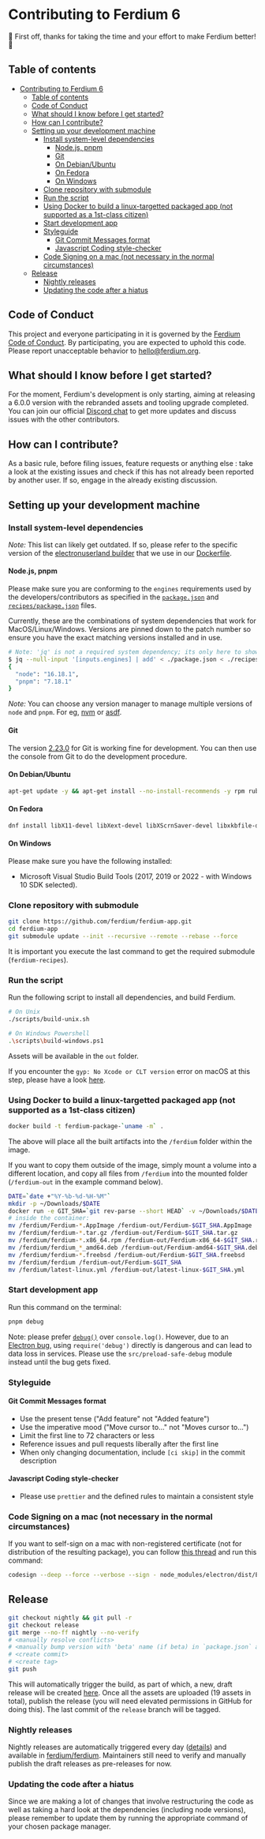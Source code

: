 # Contributing to Ferdium 6

:tada: First off, thanks for taking the time and your effort to make Ferdium better! :tada:

## Table of contents

<!-- TOC depthFrom:2 depthTo:2 withLinks:1 updateOnSave:1 orderedList:0 -->

- [Contributing to Ferdium 6](#contributing-to-ferdium-6)
  - [Table of contents](#table-of-contents)
  - [Code of Conduct](#code-of-conduct)
  - [What should I know before I get started?](#what-should-i-know-before-i-get-started)
  - [How can I contribute?](#how-can-i-contribute)
  - [Setting up your development machine](#setting-up-your-development-machine)
    - [Install system-level dependencies](#install-system-level-dependencies)
      - [Node.js, pnpm](#nodejs-pnpm)
      - [Git](#git)
      - [On Debian/Ubuntu](#on-debianubuntu)
      - [On Fedora](#on-fedora)
      - [On Windows](#on-windows)
    - [Clone repository with submodule](#clone-repository-with-submodule)
    - [Run the script](#run-the-script)
    - [Using Docker to build a linux-targetted packaged app (not supported as a 1st-class citizen)](#using-docker-to-build-a-linux-targetted-packaged-app-not-supported-as-a-1st-class-citizen)
    - [Start development app](#start-development-app)
    - [Styleguide](#styleguide)
      - [Git Commit Messages format](#git-commit-messages-format)
      - [Javascript Coding style-checker](#javascript-coding-style-checker)
    - [Code Signing on a mac (not necessary in the normal circumstances)](#code-signing-on-a-mac-not-necessary-in-the-normal-circumstances)
  - [Release](#release)
    - [Nightly releases](#nightly-releases)
    - [Updating the code after a hiatus](#updating-the-code-after-a-hiatus)

<!-- /TOC -->

## Code of Conduct

This project and everyone participating in it is governed by the [Ferdium Code of Conduct](CODE_OF_CONDUCT.md). By participating, you are expected to uphold this code.
Please report unacceptable behavior to [hello@ferdium.org](mailto:hello@ferdium.org).

## What should I know before I get started?

For the moment, Ferdium's development is only starting, aiming at releasing a 6.0.0 version with the rebranded assets and tooling upgrade completed. You can join our official [Discord chat](https://discord.com/invite/xpNTzgKmHM) to get more updates and discuss issues with the other contributors.

## How can I contribute?

As a basic rule, before filing issues, feature requests or anything else : take a look at the existing issues and check if this has not already been reported by another user.
If so, engage in the already existing discussion.

## Setting up your development machine

### Install system-level dependencies

_Note:_ This list can likely get outdated. If so, please refer to the specific version of the [electronuserland builder](https://hub.docker.com/r/electronuserland/builder) that we use in our [Dockerfile](./Dockerfile).

#### Node.js, pnpm

Please make sure you are conforming to the `engines` requirements used by the developers/contributors as specified in the [`package.json`](./package.json#engines) and [`recipes/package.json`](./recipes/package.json#engine) files.

Currently, these are the combinations of system dependencies that work for MacOS/Linux/Windows. Versions are pinned down to the patch number so ensure you have the exact matching versions installed and in use.

```bash
# Note: 'jq' is not a required system dependency; its only here to show the combined output of versions needed
$ jq --null-input '[inputs.engines] | add' < ./package.json < ./recipes/package.json
{
  "node": "16.18.1",
  "pnpm": "7.18.1"
}
```

_Note:_ You can choose any version manager to manage multiple versions of `node` and `pnpm`. For eg, [nvm](https://github.com/nvm-sh/nvm) or [asdf](https://github.com/asdf-vm/asdf).

#### Git

The version [2.23.0](https://git-scm.com/download) for Git is working fine for development. You can then use the console from Git to do the development procedure.

#### On Debian/Ubuntu

```bash
apt-get update -y && apt-get install --no-install-recommends -y rpm ruby gem && gem install fpm --no-ri --no-rdoc --no-document
```

#### On Fedora

```bash
dnf install libX11-devel libXext-devel libXScrnSaver-devel libxkbfile-devel rpm
```

#### On Windows

Please make sure you have the following installed:

- Microsoft Visual Studio Build Tools (2017, 2019 or 2022 - with Windows 10 SDK selected).

### Clone repository with submodule

```bash
git clone https://github.com/ferdium/ferdium-app.git
cd ferdium-app
git submodule update --init --recursive --remote --rebase --force
```

It is important you execute the last command to get the required submodule (`ferdium-recipes`).

### Run the script

Run the following script to install all dependencies, and build Ferdium.

```bash
# On Unix
./scripts/build-unix.sh

# On Windows Powershell
.\scripts\build-windows.ps1
```

Assets will be available in the `out` folder.

If you encounter the `gyp: No Xcode or CLT version` error on macOS at this step, please have a look [here](https://medium.com/flawless-app-stories/gyp-no-xcode-or-clt-version-detected-macos-catalina-anansewaa-38b536389e8d).

### Using Docker to build a linux-targetted packaged app (not supported as a 1st-class citizen)

```bash
docker build -t ferdium-package-`uname -m` .
```

The above will place all the built artifacts into the `/ferdium` folder within the image.

If you want to copy them outside of the image, simply mount a volume into a different location, and copy all files from `/ferdium` into the mounted folder (`/ferdium-out` in the example command below).

```bash
DATE=`date +"%Y-%b-%d-%H-%M"`
mkdir -p ~/Downloads/$DATE
docker run -e GIT_SHA=`git rev-parse --short HEAD` -v ~/Downloads/$DATE:/ferdium-out -it ferdium-package sh
# inside the container:
mv /ferdium/Ferdium-*.AppImage /ferdium-out/Ferdium-$GIT_SHA.AppImage
mv /ferdium/ferdium-*.tar.gz /ferdium-out/Ferdium-$GIT_SHA.tar.gz
mv /ferdium/ferdium-*.x86_64.rpm /ferdium-out/Ferdium-x86_64-$GIT_SHA.rpm
mv /ferdium/ferdium_*_amd64.deb /ferdium-out/Ferdium-amd64-$GIT_SHA.deb
mv /ferdium/ferdium-*.freebsd /ferdium-out/Ferdium-$GIT_SHA.freebsd
mv /ferdium/ferdium /ferdium-out/Ferdium-$GIT_SHA
mv /ferdium/latest-linux.yml /ferdium-out/latest-linux-$GIT_SHA.yml
```

### Start development app

Run this command on the terminal:

```bash
pnpm debug
```

Note: please prefer [`debug()`](https://github.com/visionmedia/debug) over `console.log()`.
However, due to an [Electron bug](https://github.com/electron/electron/issues/31689), using `require('debug')` directly is dangerous and can lead to data loss in services.
Please use the `src/preload-safe-debug` module instead until the bug gets fixed.

### Styleguide

#### Git Commit Messages format

- Use the present tense ("Add feature" not "Added feature")
- Use the imperative mood ("Move cursor to..." not "Moves cursor to...")
- Limit the first line to 72 characters or less
- Reference issues and pull requests liberally after the first line
- When only changing documentation, include `[ci skip]` in the commit description

#### Javascript Coding style-checker

- Please use `prettier` and the defined rules to maintain a consistent style

### Code Signing on a mac (not necessary in the normal circumstances)

If you want to self-sign on a mac with non-registered certificate (not for distribution of the resulting package), you can follow [this thread](https://github.com/electron/electron/issues/7476#issuecomment-356084754) and run this command:

```bash
codesign --deep --force --verbose --sign - node_modules/electron/dist/Electron.app
```

## Release

```bash
git checkout nightly && git pull -r
git checkout release
git merge --no-ff nightly --no-verify
# <manually resolve conflicts>
# <manually bump version with 'beta' name (if beta) in `package.json` and `package-lock.json`>
# <create commit>
# <create tag>
git push
```

This will automatically trigger the build, as part of which, a new, draft release will be created [here](https://github.com/ferdium/ferdium-app/releases/). Once all the assets are uploaded (19 assets in total), publish the release (you will need elevated permissions in GitHub for doing this). The last commit of the `release` branch will be tagged.

### Nightly releases

Nightly releases are automatically triggered every day ([details](https://github.com/ferdium/ferdium-app/pull/990)) and available in [ferdium/ferdium](https://github.com/ferdium/ferdium-app/releases). Maintainers still need to verify and manually publish the draft releases as pre-releases for now.

### Updating the code after a hiatus

Since we are making a lot of changes that involve restructuring the code as well as taking a hard look at the dependencies (including node versions), please remember to update them by running the appropriate command of your chosen package manager.
